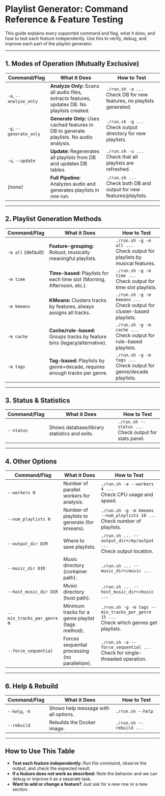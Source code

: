 # Playlist Generator: Command Reference & Feature Testing

This guide explains every supported command and flag, what it does, and how to test each feature independently. Use this to verify, debug, and improve each part of the playlist generator.

---

## 1. Modes of Operation (Mutually Exclusive)

| Command/Flag         | What it Does                                                                 | How to Test |
|----------------------|------------------------------------------------------------------------------|-------------|
| `-a`, `--analyze_only` | **Analyze Only:** Scans all audio files, extracts features, updates DB. No playlists created. | `./run.sh -a ...`<br>Check DB for new features, no playlists generated. |
| `-g`, `--generate_only` | **Generate Only:** Uses cached features in DB to generate playlists. No audio analysis. | `./run.sh -g ...`<br>Check output directory for new playlists. |
| `-u`, `--update`     | **Update:** Regenerates all playlists from DB and updates DB tables.         | `./run.sh -u ...`<br>Check that all playlists are refreshed. |
| *(none)*             | **Full Pipeline:** Analyzes audio and generates playlists in one run.        | `./run.sh ...`<br>Check both DB and output for new features/playlists. |

---

## 2. Playlist Generation Methods

| Command/Flag         | What it Does                                                                 | How to Test |
|----------------------|------------------------------------------------------------------------------|-------------|
| `-m all` (default)   | **Feature-grouping:** Robust, musically meaningful playlists.                | `./run.sh -g -m all ...`<br>Check output for playlists by musical features. |
| `-m time`            | **Time-based:** Playlists for each time slot (Morning, Afternoon, etc.).     | `./run.sh -g -m time ...`<br>Check output for time slot playlists. |
| `-m kmeans`          | **KMeans:** Clusters tracks by features, always assigns all tracks.          | `./run.sh -g -m kmeans ...`<br>Check output for cluster-based playlists. |
| `-m cache`           | **Cache/rule-based:** Groups tracks by feature bins (legacy/alternative).    | `./run.sh -g -m cache ...`<br>Check output for rule-based playlists. |
| `-m tags`            | **Tag-based:** Playlists by genre+decade, requires enough tracks per genre.  | `./run.sh -g -m tags ...`<br>Check output for genre/decade playlists. |

---

## 3. Status & Statistics

| Command/Flag         | What it Does                                                                 | How to Test |
|----------------------|------------------------------------------------------------------------------|-------------|
| `--status`           | Shows database/library statistics and exits.                                 | `./run.sh --status ...`<br>Check output for stats panel. |

---

## 4. Other Options

| Command/Flag         | What it Does                                                                 | How to Test |
|----------------------|------------------------------------------------------------------------------|-------------|
| `--workers N`        | Number of parallel workers for analysis.                                     | `./run.sh -a --workers 4 ...`<br>Check CPU usage and speed. |
| `--num_playlists N`  | Number of playlists to generate (for kmeans).                               | `./run.sh -g -m kmeans --num_playlists 10 ...`<br>Check number of playlists. |
| `--output_dir DIR`   | Where to save playlists.                                                     | `./run.sh ... --output_dir=/my/output ...`<br>Check output location. |
| `--music_dir DIR`    | Music directory (container path).                                            | `./run.sh ... --music_dir=/music ...` |
| `--host_music_dir DIR` | Music directory (host path).                                               | `./run.sh ... --host_music_dir=/music ...` |
| `--min_tracks_per_genre N` | Minimum tracks for a genre playlist (tags method).                    | `./run.sh -g -m tags --min_tracks_per_genre 15 ...`<br>Check which genres get playlists. |
| `--force_sequential` | Forces sequential processing (no parallelism).                              | `./run.sh -a --force_sequential ...`<br>Check for single-threaded operation. |

---

## 6. Help & Rebuild

| Command/Flag         | What it Does                                                                 | How to Test |
|----------------------|------------------------------------------------------------------------------|-------------|
| `--help`, `-h`       | Shows help message with all options.                                         | `./run.sh --help` |
| `--rebuild`          | Rebuilds the Docker image.                                                   | `./run.sh --rebuild ...` |

---

## How to Use This Table

- **Test each feature independently:** Run the command, observe the output, and check the expected result.
- **If a feature does not work as described:** Note the behavior and we can debug or improve it as a separate task.
- **Want to add or change a feature?** Just ask for a new row or a new section. 
